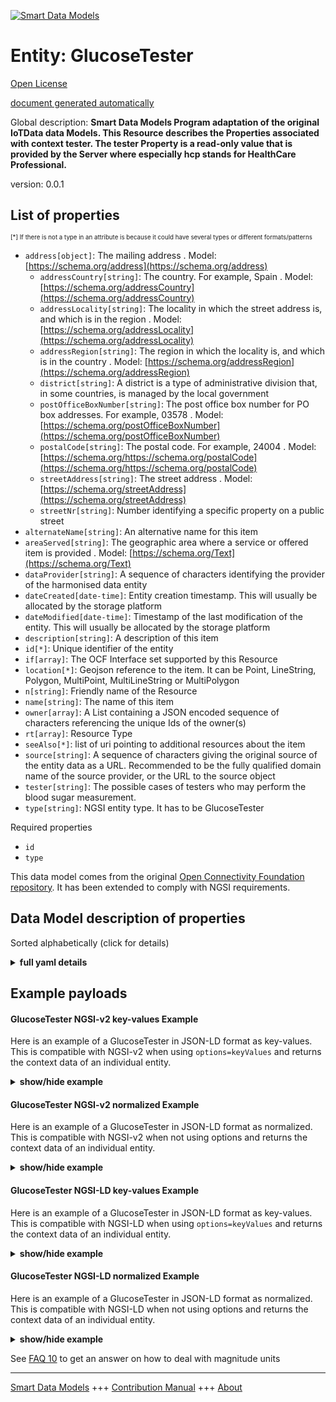 <!-- 10-Header -->    
[![Smart Data Models](https://smartdatamodels.org/wp-content/uploads/2022/01/SmartDataModels_logo.png "Logo")](https://smartdatamodels.org)    
Entity: GlucoseTester    
=====================<!-- /10-Header -->    
<!-- 15-License -->    
[Open License](https://github.com/smart-data-models//dataModel.OCF/blob/master/GlucoseTester/LICENSE.md)    
[document generated automatically](https://docs.google.com/presentation/d/e/2PACX-1vTs-Ng5dIAwkg91oTTUdt8ua7woBXhPnwavZ0FxgR8BsAI_Ek3C5q97Nd94HS8KhP-r_quD4H0fgyt3/pub?start=false&loop=false&delayms=3000#slide=id.gb715ace035_0_60)    
<!-- /15-License -->    
<!-- 20-Description -->    
Global description: **Smart Data Models Program adaptation of the original IoTData data Models. This Resource describes the Properties associated with context tester. The tester Property is a read-only value that is provided by the Server where especially hcp stands for HealthCare Professional.**    
version: 0.0.1    
<!-- /20-Description -->    
<!-- 30-PropertiesList -->    
## List of properties    
<sup><sub>[*] If there is not a type in an attribute is because it could have several types or different formats/patterns</sub></sup>    
- `address[object]`: The mailing address  . Model: [https://schema.org/address](https://schema.org/address)	- `addressCountry[string]`: The country. For example, Spain  . Model: [https://schema.org/addressCountry](https://schema.org/addressCountry)    
	- `addressLocality[string]`: The locality in which the street address is, and which is in the region  . Model: [https://schema.org/addressLocality](https://schema.org/addressLocality)    
	- `addressRegion[string]`: The region in which the locality is, and which is in the country  . Model: [https://schema.org/addressRegion](https://schema.org/addressRegion)    
	- `district[string]`: A district is a type of administrative division that, in some countries, is managed by the local government      
	- `postOfficeBoxNumber[string]`: The post office box number for PO box addresses. For example, 03578  . Model: [https://schema.org/postOfficeBoxNumber](https://schema.org/postOfficeBoxNumber)    
	- `postalCode[string]`: The postal code. For example, 24004  . Model: [https://schema.org/https://schema.org/postalCode](https://schema.org/https://schema.org/postalCode)    
	- `streetAddress[string]`: The street address  . Model: [https://schema.org/streetAddress](https://schema.org/streetAddress)    
	- `streetNr[string]`: Number identifying a specific property on a public street      
- `alternateName[string]`: An alternative name for this item  - `areaServed[string]`: The geographic area where a service or offered item is provided  . Model: [https://schema.org/Text](https://schema.org/Text)- `dataProvider[string]`: A sequence of characters identifying the provider of the harmonised data entity  - `dateCreated[date-time]`: Entity creation timestamp. This will usually be allocated by the storage platform  - `dateModified[date-time]`: Timestamp of the last modification of the entity. This will usually be allocated by the storage platform  - `description[string]`: A description of this item  - `id[*]`: Unique identifier of the entity  - `if[array]`: The OCF Interface set supported by this Resource  - `location[*]`: Geojson reference to the item. It can be Point, LineString, Polygon, MultiPoint, MultiLineString or MultiPolygon  - `n[string]`: Friendly name of the Resource  - `name[string]`: The name of this item  - `owner[array]`: A List containing a JSON encoded sequence of characters referencing the unique Ids of the owner(s)  - `rt[array]`: Resource Type  - `seeAlso[*]`: list of uri pointing to additional resources about the item  - `source[string]`: A sequence of characters giving the original source of the entity data as a URL. Recommended to be the fully qualified domain name of the source provider, or the URL to the source object  - `tester[string]`: The possible cases of testers who may perform the blood sugar measurement.  - `type[string]`: NGSI entity type. It has to be GlucoseTester  <!-- /30-PropertiesList -->    
<!-- 35-RequiredProperties -->    
Required properties    
- `id`  - `type`  <!-- /35-RequiredProperties -->    
<!-- 40-RequiredProperties -->    
This data model comes from the original [Open Connectivity Foundation repository](https://github.com/openconnectivityfoundation/IoTDataModels). It has been extended to comply with NGSI requirements.    
<!-- /40-RequiredProperties -->    
<!-- 50-DataModelHeader -->    
## Data Model description of properties    
Sorted alphabetically (click for details)    
<!-- /50-DataModelHeader -->    
<!-- 60-ModelYaml -->    
<details><summary><strong>full yaml details</strong></summary>      
```yaml    
GlucoseTester:      
  description: Smart Data Models Program adaptation of the original IoTData data Models. This Resource describes the Properties associated with context tester. The tester Property is a read-only value that is provided by the Server where especially hcp stands for HealthCare Professional.      
  properties:      
    address:      
      description: The mailing address      
      properties:      
        addressCountry:      
          description: 'The country. For example, Spain'      
          type: string      
          x-ngsi:      
            model: https://schema.org/addressCountry      
            type: Property      
        addressLocality:      
          description: 'The locality in which the street address is, and which is in the region'      
          type: string      
          x-ngsi:      
            model: https://schema.org/addressLocality      
            type: Property      
        addressRegion:      
          description: 'The region in which the locality is, and which is in the country'      
          type: string      
          x-ngsi:      
            model: https://schema.org/addressRegion      
            type: Property      
        district:      
          description: 'A district is a type of administrative division that, in some countries, is managed by the local government'      
          type: string      
          x-ngsi:      
            type: Property      
        postOfficeBoxNumber:      
          description: 'The post office box number for PO box addresses. For example, 03578'      
          type: string      
          x-ngsi:      
            model: https://schema.org/postOfficeBoxNumber      
            type: Property      
        postalCode:      
          description: 'The postal code. For example, 24004'      
          type: string      
          x-ngsi:      
            model: https://schema.org/https://schema.org/postalCode      
            type: Property      
        streetAddress:      
          description: The street address      
          type: string      
          x-ngsi:      
            model: https://schema.org/streetAddress      
            type: Property      
        streetNr:      
          description: Number identifying a specific property on a public street      
          type: string      
          x-ngsi:      
            type: Property      
      type: object      
      x-ngsi:      
        model: https://schema.org/address      
        type: Property      
    alternateName:      
      description: An alternative name for this item      
      type: string      
      x-ngsi:      
        type: Property      
    areaServed:      
      description: The geographic area where a service or offered item is provided      
      type: string      
      x-ngsi:      
        model: https://schema.org/Text      
        type: Property      
    dataProvider:      
      description: A sequence of characters identifying the provider of the harmonised data entity      
      type: string      
      x-ngsi:      
        type: Property      
    dateCreated:      
      description: Entity creation timestamp. This will usually be allocated by the storage platform      
      format: date-time      
      type: string      
      x-ngsi:      
        type: Property      
    dateModified:      
      description: Timestamp of the last modification of the entity. This will usually be allocated by the storage platform      
      format: date-time      
      type: string      
      x-ngsi:      
        type: Property      
    description:      
      description: A description of this item      
      type: string      
      x-ngsi:      
        type: Property      
    id:      
      anyOf:      
        - description: Identifier format of any NGSI entity      
          maxLength: 256      
          minLength: 1      
          pattern: ^[\w\-\.\{\}\$\+\*\[\]`|~^@!,:\\]+$      
          type: string      
          x-ngsi:      
            type: Property      
        - description: Identifier format of any NGSI entity      
          format: uri      
          type: string      
          x-ngsi:      
            type: Property      
      description: Unique identifier of the entity      
      x-ngsi:      
        type: Property      
    if:      
      description: The OCF Interface set supported by this Resource      
      items:      
        enum:      
          - oic.if.r      
          - oic.if.baseline      
        maxLength: 64      
        type: string      
      minItems: 1      
      readOnly: true      
      type: array      
      uniqueItems: true      
      x-ngsi:      
        type: Property      
    location:      
      description: 'Geojson reference to the item. It can be Point, LineString, Polygon, MultiPoint, MultiLineString or MultiPolygon'      
      oneOf:      
        - description: Geojson reference to the item. Point      
          properties:      
            bbox:      
              items:      
                type: number      
              minItems: 4      
              type: array      
            coordinates:      
              items:      
                type: number      
              minItems: 2      
              type: array      
            type:      
              enum:      
                - Point      
              type: string      
          required:      
            - type      
            - coordinates      
          title: GeoJSON Point      
          type: object      
          x-ngsi:      
            type: GeoProperty      
        - description: Geojson reference to the item. LineString      
          properties:      
            bbox:      
              items:      
                type: number      
              minItems: 4      
              type: array      
            coordinates:      
              items:      
                items:      
                  type: number      
                minItems: 2      
                type: array      
              minItems: 2      
              type: array      
            type:      
              enum:      
                - LineString      
              type: string      
          required:      
            - type      
            - coordinates      
          title: GeoJSON LineString      
          type: object      
          x-ngsi:      
            type: GeoProperty      
        - description: Geojson reference to the item. Polygon      
          properties:      
            bbox:      
              items:      
                type: number      
              minItems: 4      
              type: array      
            coordinates:      
              items:      
                items:      
                  items:      
                    type: number      
                  minItems: 2      
                  type: array      
                minItems: 4      
                type: array      
              type: array      
            type:      
              enum:      
                - Polygon      
              type: string      
          required:      
            - type      
            - coordinates      
          title: GeoJSON Polygon      
          type: object      
          x-ngsi:      
            type: GeoProperty      
        - description: Geojson reference to the item. MultiPoint      
          properties:      
            bbox:      
              items:      
                type: number      
              minItems: 4      
              type: array      
            coordinates:      
              items:      
                items:      
                  type: number      
                minItems: 2      
                type: array      
              type: array      
            type:      
              enum:      
                - MultiPoint      
              type: string      
          required:      
            - type      
            - coordinates      
          title: GeoJSON MultiPoint      
          type: object      
          x-ngsi:      
            type: GeoProperty      
        - description: Geojson reference to the item. MultiLineString      
          properties:      
            bbox:      
              items:      
                type: number      
              minItems: 4      
              type: array      
            coordinates:      
              items:      
                items:      
                  items:      
                    type: number      
                  minItems: 2      
                  type: array      
                minItems: 2      
                type: array      
              type: array      
            type:      
              enum:      
                - MultiLineString      
              type: string      
          required:      
            - type      
            - coordinates      
          title: GeoJSON MultiLineString      
          type: object      
          x-ngsi:      
            type: GeoProperty      
        - description: Geojson reference to the item. MultiLineString      
          properties:      
            bbox:      
              items:      
                type: number      
              minItems: 4      
              type: array      
            coordinates:      
              items:      
                items:      
                  items:      
                    items:      
                      type: number      
                    minItems: 2      
                    type: array      
                  minItems: 4      
                  type: array      
                type: array      
              type: array      
            type:      
              enum:      
                - MultiPolygon      
              type: string      
          required:      
            - type      
            - coordinates      
          title: GeoJSON MultiPolygon      
          type: object      
          x-ngsi:      
            type: GeoProperty      
      x-ngsi:      
        type: GeoProperty      
    n:      
      description: Friendly name of the Resource      
      maxLength: 64      
      readOnly: true      
      type: string      
      x-ngsi:      
        type: Property      
    name:      
      description: The name of this item      
      type: string      
      x-ngsi:      
        type: Property      
    owner:      
      description: A List containing a JSON encoded sequence of characters referencing the unique Ids of the owner(s)      
      items:      
        anyOf:      
          - description: Identifier format of any NGSI entity      
            maxLength: 256      
            minLength: 1      
            pattern: ^[\w\-\.\{\}\$\+\*\[\]`|~^@!,:\\]+$      
            type: string      
            x-ngsi:      
              type: Property      
          - description: Identifier format of any NGSI entity      
            format: uri      
            type: string      
            x-ngsi:      
              type: Property      
        description: Unique identifier of the entity      
        x-ngsi:      
          type: Property      
      type: array      
      x-ngsi:      
        type: Property      
    rt:      
      description: Resource Type      
      items:      
        enum:      
          - oic.r.glucose.tester      
        maxLength: 64      
        type: string      
      minItems: 1      
      readOnly: true      
      type: array      
      uniqueItems: true      
      x-ngsi:      
        type: Property      
    seeAlso:      
      description: list of uri pointing to additional resources about the item      
      oneOf:      
        - items:      
            format: uri      
            type: string      
          minItems: 1      
          type: array      
        - format: uri      
          type: string      
      x-ngsi:      
        type: Property      
    source:      
      description: 'A sequence of characters giving the original source of the entity data as a URL. Recommended to be the fully qualified domain name of the source provider, or the URL to the source object'      
      type: string      
      x-ngsi:      
        type: Property      
    tester:      
      description: The possible cases of testers who may perform the blood sugar measurement.      
      enum:      
        - self      
        - hcp      
        - lab      
      readOnly: true      
      type: string      
      x-ngsi:      
        type: Property      
    type:      
      description: NGSI entity type. It has to be GlucoseTester      
      enum:      
        - GlucoseTester      
      type: string      
      x-ngsi:      
        type: Property      
  required:      
    - id      
    - type      
  type: object      
  x-derived-from: https://github.com/OpenInterConnect/IoTDataModels/blob/master/GlucoseTesterResURI.swagger.json      
  x-disclaimer: 'Redistribution and use in source and binary forms, with or without modification, are permitted  provided that the license conditions are met. Copyleft (c) 2022 Contributors to Smart Data Models Program'      
  x-license-url: https://github.com/smart-data-models/dataModel.OCF/blob/master/GlucoseTester/LICENSE.md      
  x-model-schema: https://smart-data-models.github.io/dataModel.IoTDataModels/GlucoseTester/schema.json      
  x-model-tags: OCF      
  x-version: 0.0.1      
```    
</details>      
<!-- /60-ModelYaml -->    
<!-- 70-MiddleNotes -->    
<!-- /70-MiddleNotes -->    
<!-- 80-Examples -->    
## Example payloads      
#### GlucoseTester NGSI-v2 key-values Example      
Here is an example of a GlucoseTester in JSON-LD format as key-values. This is compatible with NGSI-v2 when  using `options=keyValues` and returns the context data of an individual entity.    
<details><summary><strong>show/hide example</strong></summary>      
```json  
{  
  "id": "urn:ngsi-ld:GlucoseTester:id:IGZH:59622975",  
  "dateCreated": "1974-07-04T04:54:26Z",  
  "dateModified": "1990-12-11T00:54:45Z",  
  "source": "War official structur",  
  "name": "Space argue he able learn rate. Feeling machine",  
  "alternateName": "Heavy decide surface gas. Race strong d",  
  "description": "Race I entire remember half feeling. System city live interest con",  
  "dataProvider": "Alone interview tend. Cup road finally eve",  
  "owner": [  
    "urn:ngsi-ld:GlucoseTester:items:SLEO:64460310",  
    "urn:ngsi-ld:GlucoseTester:items:VBWT:20572250"  
  ],  
  "seeAlso": [  
    "urn:ngsi-ld:GlucoseTester:items:AXAI:66252777"  
  ],  
  "location": {  
    "type": "Point",  
    "coordinates": [  
      -17.675074,  
      -143.961557  
    ]  
  },  
  "address": {  
    "streetAddress": "Lot also learn class. Realize drop occur behavior this agent.",  
    "addressLocality": "Form south although fund research. Market purpose help study expect se",  
    "addressRegion": "Kitchen fire its out challenge offer. Common should what economy total discover.",  
    "addressCountry": "Rule American phone interest. Congress party may drop.",  
    "postalCode": "Throw break it. Return agree market else vote.",  
    "postOfficeBoxNumber": "Sell lay blue growth fact reduce. Community role will card action war experience. Individual customer city quality cut. Few leave threat coach.",  
    "streetNr": "Hotel assume class interview pattern minute. Green half then.",  
    "district": "Character ball sec"  
  },  
  "areaServed": "Vote back indeed movement story amount. After name treat pattern section step.",  
  "rt": [  
    "oic.r.glucose.tester"  
  ],  
  "tester": "self",  
  "n": "Character nation sing American more ok carry even. Per",  
  "if": [  
    "oic.if.baseline"  
  ],  
  "type": "GlucoseTester"  
}  
```  
</details>    
#### GlucoseTester NGSI-v2 normalized Example      
Here is an example of a GlucoseTester in JSON-LD format as normalized. This is compatible with NGSI-v2 when not using options and returns the context data of an individual entity.    
<details><summary><strong>show/hide example</strong></summary>      
```json  
{  
  "id": "urn:ngsi-ld:GlucoseTester:id:IGZH:59622975",  
  "dateCreated": {  
    "type": "DateTime",  
    "value": "1974-07-04T04:54:26Z"  
  },  
  "dateModified": {  
    "type": "DateTime",  
    "value": "1990-12-11T00:54:45Z"  
  },  
  "source": {  
    "type": "Text",  
    "value": "War official structur"  
  },  
  "name": {  
    "type": "Text",  
    "value": "Space argue he able learn rate. Feeling machine"  
  },  
  "alternateName": {  
    "type": "Text",  
    "value": "Heavy decide surface gas. Race strong d"  
  },  
  "description": {  
    "type": "Text",  
    "value": "Race I entire remember half feeling. System city live interest con"  
  },  
  "dataProvider": {  
    "type": "Text",  
    "value": "Alone interview tend. Cup road finally eve"  
  },  
  "owner": {  
    "type": "StructuredValue",  
    "value": [  
      "urn:ngsi-ld:GlucoseTester:items:SLEO:64460310",  
      "urn:ngsi-ld:GlucoseTester:items:VBWT:20572250"  
    ]  
  },  
  "seeAlso": {  
    "type": "StructuredValue",  
    "value": [  
      "urn:ngsi-ld:GlucoseTester:items:AXAI:66252777"  
    ]  
  },  
  "location": {  
    "type": "geo:json",  
    "value": {  
      "type": "Point",  
      "coordinates": [  
        -17.675074,  
        -143.961557  
      ]  
    }  
  },  
  "address": {  
    "type": "StructuredValue",  
    "value": {  
      "streetAddress": "Lot also learn class. Realize drop occur behavior this agent.",  
      "addressLocality": "Form south although fund research. Market purpose help study expect se",  
      "addressRegion": "Kitchen fire its out challenge offer. Common should what economy total discover.",  
      "addressCountry": "Rule American phone interest. Congress party may drop.",  
      "postalCode": "Throw break it. Return agree market else vote.",  
      "postOfficeBoxNumber": "Sell lay blue growth fact reduce. Community role will card action war experience. Individual customer city quality cut. Few leave threat coach.",  
      "streetNr": "Hotel assume class interview pattern minute. Green half then.",  
      "district": "Character ball sec"  
    }  
  },  
  "areaServed": {  
    "type": "Text",  
    "value": "Vote back indeed movement story amount. After name treat pattern section step."  
  },  
  "rt": {  
    "type": "StructuredValue",  
    "value": [  
      "oic.r.glucose.tester"  
    ]  
  },  
  "tester": {  
    "type": "Text",  
    "value": "self"  
  },  
  "n": {  
    "type": "Text",  
    "value": "Character nation sing American more ok carry even. Per"  
  },  
  "if": {  
    "type": "StructuredValue",  
    "value": [  
      "oic.if.baseline"  
    ]  
  },  
  "type": "GlucoseTester"  
}  
```  
</details>    
#### GlucoseTester NGSI-LD key-values Example      
Here is an example of a GlucoseTester in JSON-LD format as key-values. This is compatible with NGSI-LD when  using `options=keyValues` and returns the context data of an individual entity.    
<details><summary><strong>show/hide example</strong></summary>      
```json  
{  
  "id": "urn:ngsi-ld:GlucoseTester:id:IGZH:59622975",  
  "dateCreated": "1974-07-04T04:54:26Z",  
  "dateModified": "1990-12-11T00:54:45Z",  
  "source": "War official structur",  
  "name": "Space argue he able learn rate. Feeling machine",  
  "alternateName": "Heavy decide surface gas. Race strong d",  
  "description": "Race I entire remember half feeling. System city live interest con",  
  "dataProvider": "Alone interview tend. Cup road finally eve",  
  "owner": [  
    "urn:ngsi-ld:GlucoseTester:items:SLEO:64460310",  
    "urn:ngsi-ld:GlucoseTester:items:VBWT:20572250"  
  ],  
  "seeAlso": [  
    "urn:ngsi-ld:GlucoseTester:items:AXAI:66252777"  
  ],  
  "location": {  
    "type": "Point",  
    "coordinates": [  
      -17.675074,  
      -143.961557  
    ]  
  },  
  "address": {  
    "streetAddress": "Lot also learn class. Realize drop occur behavior this agent.",  
    "addressLocality": "Form south although fund research. Market purpose help study expect se",  
    "addressRegion": "Kitchen fire its out challenge offer. Common should what economy total discover.",  
    "addressCountry": "Rule American phone interest. Congress party may drop.",  
    "postalCode": "Throw break it. Return agree market else vote.",  
    "postOfficeBoxNumber": "Sell lay blue growth fact reduce. Community role will card action war experience. Individual customer city quality cut. Few leave threat coach.",  
    "streetNr": "Hotel assume class interview pattern minute. Green half then.",  
    "district": "Character ball sec"  
  },  
  "areaServed": "Vote back indeed movement story amount. After name treat pattern section step.",  
  "rt": [  
    "oic.r.glucose.tester"  
  ],  
  "tester": "self",  
  "n": "Character nation sing American more ok carry even. Per",  
  "if": [  
    "oic.if.baseline"  
  ],  
  "type": "GlucoseTester",  
  "@context": [  
    "https://smartdatamodels.org/context.jsonld"  
  ]  
}  
```  
</details>    
#### GlucoseTester NGSI-LD normalized Example      
Here is an example of a GlucoseTester in JSON-LD format as normalized. This is compatible with NGSI-LD when not using options and returns the context data of an individual entity.    
<details><summary><strong>show/hide example</strong></summary>      
```json  
{  
    "id": "urn:ngsi-ld:GlucoseTester:id:IGZH:59622975",  
    "dateCreated": {  
        "type": "Property",  
        "value": {  
            "@type": "DateTime",  
            "@value": "1974-07-04T04:54:26Z"  
        }  
    },  
    "dateModified": {  
        "type": "Property",  
        "value": {  
            "@type": "DateTime",  
            "@value": "1990-12-11T00:54:45Z"  
        }  
    },  
    "source": {  
        "type": "Property",  
        "value": "War official structur"  
    },  
    "name": {  
        "type": "Property",  
        "value": "Space argue he able learn rate. Feeling machine"  
    },  
    "alternateName": {  
        "type": "Property",  
        "value": "Heavy decide surface gas. Race strong d"  
    },  
    "description": {  
        "type": "Property",  
        "value": "Race I entire remember half feeling. System city live interest con"  
    },  
    "dataProvider": {  
        "type": "Property",  
        "value": "Alone interview tend. Cup road finally eve"  
    },  
    "owner": {  
        "type": "Property",  
        "value": [  
            "urn:ngsi-ld:GlucoseTester:items:SLEO:64460310",  
            "urn:ngsi-ld:GlucoseTester:items:VBWT:20572250"  
        ]  
    },  
    "seeAlso": {  
        "type": "Property",  
        "value": [  
            "urn:ngsi-ld:GlucoseTester:items:AXAI:66252777"  
        ]  
    },  
    "location": {  
        "type": "GeoProperty",  
        "value": {  
            "type": "Point",  
            "coordinates": [  
                -17.675074,  
                -143.961557  
            ]  
        }  
    },  
    "address": {  
        "type": "Property",  
        "value": {  
            "streetAddress": "Lot also learn class. Realize drop occur behavior this agent.",  
            "addressLocality": "Form south although fund research. Market purpose help study expect se",  
            "addressRegion": "Kitchen fire its out challenge offer. Common should what economy total discover.",  
            "addressCountry": "Rule American phone interest. Congress party may drop.",  
            "postalCode": "Throw break it. Return agree market else vote.",  
            "postOfficeBoxNumber": "Sell lay blue growth fact reduce. Community role will card action war experience. Individual customer city quality cut. Few leave threat coach.",  
            "streetNr": "Hotel assume class interview pattern minute. Green half then.",  
            "district": "Character ball sec"  
        }  
    },  
    "areaServed": {  
        "type": "Property",  
        "value": "Vote back indeed movement story amount. After name treat pattern section step."  
    },  
    "rt": {  
        "type": "Property",  
        "value": [  
            "oic.r.glucose.tester"  
        ]  
    },  
    "tester": {  
        "type": "Property",  
        "value": "self"  
    },  
    "n": {  
        "type": "Property",  
        "value": "Character nation sing American more ok carry even. Per"  
    },  
    "if": {  
        "type": "Property",  
        "value": [  
            "oic.if.baseline"  
        ]  
    },  
    "type": "GlucoseTester",  
    "@context": [  
        "https://smartdatamodels.org/context.jsonld"  
    ]  
}  
```  
</details><!-- /80-Examples -->    
<!-- 90-FooterNotes -->    
<!-- /90-FooterNotes -->    
<!-- 95-Units -->    
See [FAQ 10](https://smartdatamodels.org/index.php/faqs/) to get an answer on how to deal with magnitude units    
<!-- /95-Units -->    
<!-- 97-LastFooter -->    
---    
[Smart Data Models](https://smartdatamodels.org) +++ [Contribution Manual](https://bit.ly/contribution_manual) +++ [About](https://bit.ly/Introduction_SDM)<!-- /97-LastFooter -->    
